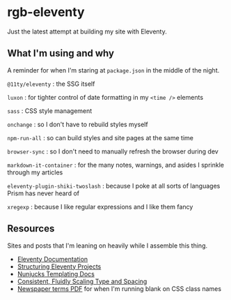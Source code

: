 # rgb-eleventy

Just the latest attempt at building my site with Eleventy.

## What I'm using and why

A reminder for when I'm staring at `package.json` in the middle of the night.

`@11ty/eleventy`
: the SSG itself

`luxon`
: for tighter control of date formatting in my `<time />` elements

`sass`
: CSS style management

`onchange`
: so I don't have to rebuild styles myself

`npm-run-all`
: so can build styles and site pages at the same time

`browser-sync`
: so I don't need to manually refresh the browser during dev

`markdown-it-container`
: for the many notes, warnings, and asides I sprinkle through my articles

`eleventy-plugin-shiki-twoslash`
: because I poke at all sorts of languages Prism has never heard of

`xregexp`
: because I like regular expressions and I like them fancy

## Resources

Sites and posts that I'm leaning on heavily while I assemble this thing.

- [Eleventy Documentation](https://www.11ty.dev/docs/)
- [Structuring Eleventy
  Projects](https://www.webstoemp.com/blog/eleventy-projects-structure/)
- [Nunjucks Templating
  Docs](https://mozilla.github.io/nunjucks/templating.html)
- [Consistent, Fluidly Scaling Type and Spacing](https://css-tricks.com/consistent-fluidly-scaling-type-and-spacing/)
- [Newspaper terms
  PDF](https://nieonline.com/coloradonie/downloads/journalism/GlossaryOfNewspaperTerms.pdf)
  for when I'm running blank on CSS class names
